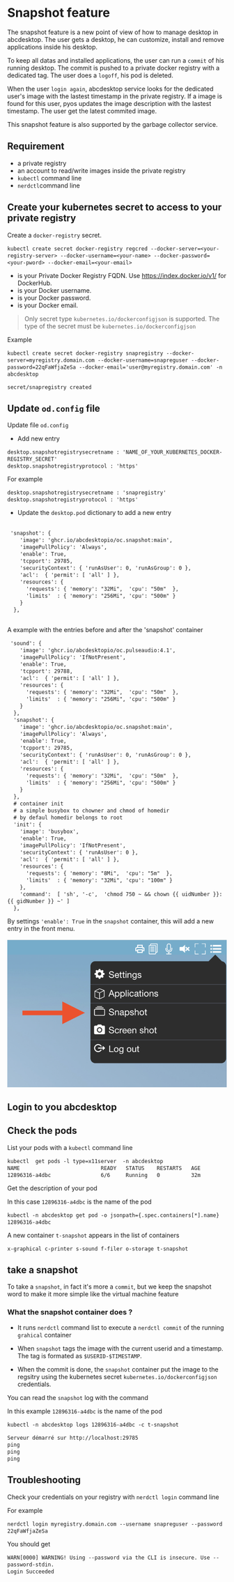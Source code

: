 

# Snapshot feature

The snapshot feature is a new point of view of how to manage desktop in abcdesktop.
The user gets a desktop, he can customize, install and remove applications inside his desktop.

To keep all datas and installed applications, the user can run a `commit` of his running desktop.
The commit is pushed to a private docker registry with a dedicated tag.
The user does a `logoff`, his pod is deleted.

When the user `login again`, abcdesktop service looks for the dedicated user's image with the lastest timestamp in the private registry.
If a image is found for this user, pyos updates the image description with the lastest timestamp.
The user get the latest commited image.

This snapshot feature is also supported by the garbage collector service.


## Requirement 

- a private registry
- an account to read/write images inside the private registry 
- `kubectl` command line
- `nerdctl`command line 


## Create your kubernetes secret to access to your private registry

Create a `docker-registry` secret. 

```
kubectl create secret docker-registry regcred --docker-server=<your-registry-server> --docker-username=<your-name> --docker-password=<your-pword> --docker-email=<your-email>
```

- <your-registry-server> is your Private Docker Registry FQDN. Use https://index.docker.io/v1/ for DockerHub.
- <your-name> is your Docker username.
- <your-pword> is your Docker password.
- <your-email> is your Docker email.

> Only secret type `kubernetes.io/dockerconfigjson` is supported. The type of the secret must be `kubernetes.io/dockerconfigjson`

Example

```
kubectl create secret docker-registry snapregistry --docker-server=myregistry.domain.com --docker-username=snapreguser --docker-password=22qFaWfjaZeSa --docker-email='user@myregistry.domain.com' -n abcdesktop
```

```
secret/snapregistry created
```


## Update `od.config` file

Update file  `od.config`


- Add new entry

```
desktop.snapshotregistrysecretname : 'NAME_OF_YOUR_KUBERNETES_DOCKER-REGISTRY_SECRET'
desktop.snapshotregistryprotocol : 'https'
```

For example

```
desktop.snapshotregistrysecretname : 'snapregistry'
desktop.snapshotregistryprotocol : 'https'
```


- Update the `desktop.pod` dictionary to add a new entry 

```

 'snapshot': { 
    'image': 'ghcr.io/abcdesktopio/oc.snapshot:main',
    'imagePullPolicy': 'Always',
    'enable': True,
    'tcpport': 29785,
    'securityContext': { 'runAsUser': 0, 'runAsGroup': 0 },
    'acl':  { 'permit': [ 'all' ] },
    'resources': { 
      'requests': { 'memory': "32Mi",  'cpu': "50m"  },  
      'limits'  : { 'memory': "256Mi", 'cpu': "500m" } 
    }
  },
  
```

A example with the entries before and after the 'snapshot' container

```
 'sound': { 
    'image': 'ghcr.io/abcdesktopio/oc.pulseaudio:4.1',
    'imagePullPolicy': 'IfNotPresent',
    'enable': True,
    'tcpport': 29788,
    'acl':  { 'permit': [ 'all' ] },
    'resources': { 
      'requests': { 'memory': "32Mi",  'cpu': "50m"  },  
      'limits'  : { 'memory': "256Mi", 'cpu': "500m" } 
    }
  },
  'snapshot': { 
    'image': 'ghcr.io/abcdesktopio/oc.snapshot:main',
    'imagePullPolicy': 'Always',
    'enable': True,
    'tcpport': 29785,
    'securityContext': { 'runAsUser': 0, 'runAsGroup': 0 },
    'acl':  { 'permit': [ 'all' ] },
    'resources': { 
      'requests': { 'memory': "32Mi",  'cpu': "50m"  },  
      'limits'  : { 'memory': "256Mi", 'cpu': "500m" } 
    }
  },
  # container init
  # a simple busybox to chowner and chmod of homedir
  # by defaul homedir belongs to root
  'init': { 
    'image': 'busybox',
    'enable': True,
    'imagePullPolicy': 'IfNotPresent',
    'securityContext': { 'runAsUser': 0 },
    'acl':  { 'permit': [ 'all' ] },
    'resources': { 
      'requests': { 'memory': "8Mi",  'cpu': "5m"  },  
      'limits'  : { 'memory': "32Mi", 'cpu': "100m" } 
    }, 
    'command':  [ 'sh', '-c',  'chmod 750 ~ && chown {{ uidNumber }}:{{ gidNumber }} ~' ] 
  },
```

By settings ```'enable': True``` in the ```snapshot``` container, this will add a new entry in the front menu.


![snaphost entry](img/snapshot-menu.png)


## Login to you abcdesktop


## Check the pods

List your pods with a `kubectl` command line

```
kubectl  get pods -l type=x11server  -n abcdesktop
NAME                          READY   STATUS    RESTARTS   AGE
12896316-a4dbc                6/6     Running   0          32m
```

Get the description of your pod

In this case `12896316-a4dbc` is the name of the pod

```
kubectl -n abcdesktop get pod -o jsonpath={.spec.containers[*].name} 12896316-a4dbc 
```

A new container `t-snapshot` appears in the list of containers

```
x-graphical c-printer s-sound f-filer o-storage t-snapshot
```


## take a snapshot

To take a `snapshot`, in fact it's more a `commit`, but we keep the snapshot word to make it more simple like the virtual machine feature


### What the snapshot container does ?

- It runs `nerdctl` command list to execute a `nerdctl commit` of the running `grahical` container

- When `snapshot` tags the image with the current userid and a timestamp. The tag is formated as `$USERID-$TIMESTAMP`. 

- When the commit is done, the `snapshot` container put the image to the regsitry using the kubernetes secret `kubernetes.io/dockerconfigjson` credentials.
 
You can read the `snapshot` log with the command 


In this example `12896316-a4dbc` is the name of the pod

```
kubectl -n abcdesktop logs 12896316-a4dbc -c t-snapshot 
```

```
Serveur démarré sur http://localhost:29785
ping
ping
ping
```



## Troubleshooting

Check your credentials on your registry with `nerdctl login` command line

For example

```
nerdctl login myregistry.domain.com --username snapreguser --password 22qFaWfjaZeSa
```

You should get 

```
WARN[0000] WARNING! Using --password via the CLI is insecure. Use --password-stdin. 
Login Succeeded
```


